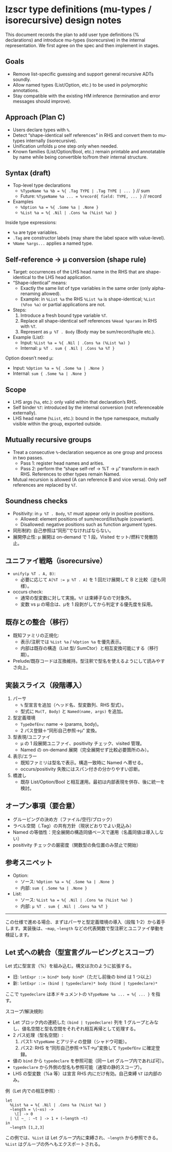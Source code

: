# lzscr type definitions (mu-types / isorecursive) design notes

This document records the plan to add user type definitions (% declarations) and introduce mu-types (isorecursive) in the internal representation. We first agree on the spec and then implement in stages.

## Goals
- Remove list-specific guessing and support general recursive ADTs soundly.
- Allow named types (List/Option, etc.) to be used in polymorphic annotations.
- Stay compatible with the existing HM inference (termination and error messages should improve).

## Approach (Plan C)
- Users declare types with `%`.
- Detect “shape-identical self references” in RHS and convert them to mu-types internally (isorecursive).
- Unification unfolds μ one step only when needed.
- Known families (List/Option/Bool, etc.) remain printable and annotatable by name while being convertible to/from their internal structure.

## Syntax (draft)
- Top-level type declarations
  - `%TypeName %a %b = %{ .Tag TYPE | .Tag TYPE | ... }`  // sum
  - Future: `%TypeName %a ... = %record{ field: TYPE, ... }`  // record
- Examples
  - `%Option %a = %{ .Some %a | .None }`
  - `%List %a = %{ .Nil | .Cons %a (%List %a) }`

Inside type expressions:
- `%a` are type variables.
- `.Tag` are constructor labels (may share the label space with value-level).
- `%Name %args...` applies a named type.

## Self-reference -> μ conversion (shape rule)
- Target: occurrences of the LHS head name in the RHS that are shape-identical to the LHS head application.
- “Shape-identical” means:
  - Exactly the same list of type variables in the same order (only alpha-renaming allowed).
  - Example: in `%List %a` the RHS `%List %a` is shape-identical; `%List (%Foo %a)` or partial applications are not.
- Steps:
  1) Introduce a fresh bound type variable `%T`.
  2) Replace all shape-identical self references `%Head %params` in RHS with `%T`.
  3) Represent as `μ %T . Body` (Body may be sum/record/tuple etc.).
- Example (List):
  - Input: `%List %a = %{ .Nil | .Cons %a (%List %a) }`
  - Internal: `μ %T . sum { .Nil | .Cons %a %T }`

Option doesn’t need μ:
- Input: `%Option %a = %{ .Some %a | .None }`
- Internal: `sum { .Some %a | .None }`

## Scope
- LHS args (`%a`, etc.): only valid within that declaration’s RHS.
- Self binder `%T`: introduced by the internal conversion (not referenceable externally).
- LHS head name (`%List`, etc.): bound in the type namespace, mutually visible within the group, exported outside.

## Mutually recursive groups
- Treat a consecutive `%`-declaration sequence as one group and process in two passes.
  - Pass 1: register head names and arities.
  - Pass 2: perform the “shape self-ref -> %T -> μ” transform in each RHS. References to other types remain Named.
- Mutual recursion is allowed (A can reference B and vice versa). Only self references are replaced by `%T`.

## Soundness checks
- Positivity: in `μ %T . Body`, `%T` must appear only in positive positions.
  - Allowed: element positions of sum/record/list/tuple (covariant).
  - Disallowed: negative positions such as function argument types.
- 同形制約: 自己参照は“同形”でなければならない。
- 展開停止性: μ 展開は on-demand で 1 段。Visited セット/燃料で発散防止。

## ユニファイ戦略（isorecursive）
- `unify(μ %T . A, B)`:
  - 必要に応じて `A[%T := μ %T . A]` を 1 回だけ展開して B と比較（逆も同様）。
- occurs check:
  - 通常の型変数に対して実施。`%T` は束縛子なので対象外。
  - 変数 vs μ の場合は、μを 1 段剥がしてから判定する優先度を採用。

## 既存との整合（移行）
- 既知ファミリの正規化:
  - 表示/注釈では `%List %a` / `%Option %a` を優先表示。
  - 内部は既存の構造（List 型/ SumCtor）と相互変換可能にする（移行期）。
- Prelude/既存コードは互換維持。型注釈で型名を使えるようにして読みやすさ向上。

## 実装スライス（段階導入）
1. パーサ
   - `%` 型宣言を追加（ヘッド名、型変数列、RHS 型式）。
   - 型式に `Mu(T, Body)` と `Named(name, args)` を追加。
2. 型定義環境
   - `TypeDefEnv`: name → (params, body)。
   - 2 パス登録＋“同形自己参照→μ” 変換。
3. 型表現/ユニファイ
   - μ の 1 段展開ユニファイ、positivity チェック、visited 管理。
   - Named の on-demand 展開（完全展開せず比較必要箇所のみ）。
4. 表示/エラー
   - 既知ファミリは型名で表示。構造一致時に Named へ寄せる。
   - occurs/positivity 失敗にはスパン付きの分かりやすい診断。
5. 橋渡し
   - 既存 List/Option/Bool と相互運用。最初は内部表現を併存、後に統一を検討。

## オープン事項（要合意）
- グルーピングの決め方（ファイル/空行/ブロック）
- ラベル空間（.Tag）の共有方針（現状どおりでよい見込み）
- Named の等価性：完全展開の構造同値ベースで運用（名義同値は導入しない）
- positivity チェックの厳密度（関数型の負位置のみ禁止で開始）

## 参考スニペット
- Option:
  - ソース: `%Option %a = %{ .Some %a | .None }`
  - 内部: `sum { .Some %a | .None }`
- List:
  - ソース: `%List %a = %{ .Nil | .Cons %a (%List %a) }`
  - 内部: `μ %T . sum { .Nil | .Cons %a %T }`

---
この仕様で進める場合、まずはパーサと型定義環境の導入（段階 1-2）から着手します。実装後は、`~map`, `~length` などの代表関数で型注釈とユニファイ挙動を検証します。

  ## Let 式への統合（型宣言グルーピングとスコープ）

  Let 式に型宣言（%）を組み込む。構文は次のように拡張する。

  - 旧: `letExpr ::= bind* body bind*`（ただし前後の bind は 1 つ以上）
  - 新: `letExpr ::= (bind | typedeclare)* body (bind | typedeclare)*`

  ここで `typedeclare` は本ドキュメントの `%TypeName %a ... = %{ ... }` を指す。

  スコープ/解決規則:
  - Let ブロック内の連続した `(bind | typedeclare)` 列を 1 グループとみなし、値名空間と型名空間をそれぞれ相互再帰として処理する。
  - 2 パス処理（型名空間）:
    1) パス1: `%TypeName` とアリティの登録（シャドウ可能）。
    2) パス2: RHS を“同形自己参照→%T→μ”変換して `TypeDefEnv` に確定登録。
  - 値の `bind` から `typedeclare` を参照可能（同一 Let グループ内であれば可）。
  - `typedeclare` から外側の型名も参照可能（通常の静的スコープ）。
  - LHS の型変数（%a 等）は宣言 RHS 内にだけ有効。自己束縛 `%T` は内部のみ。

  例（Let 内での相互参照）:
  ```
  let
    %List %a = %{ .Nil | .Cons %a (%List %a) }
    ~length = \(~xs) ->
      \[] -> 0
    | \[ ~_ : ~t ] -> 1 + (~length ~t)
  in
    ~length [1,2,3]
  ```
  この例では、`%List` は Let グループ内に束縛され、`~length` から参照できる。`%List` はグループの外へもエクスポートされる。
